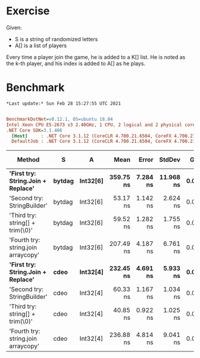 ﻿# Exercise

Given:
- S is a string of randomized letters
- A[] is a list of players


Every time a player join the game, he is added to a K[] list.
He is noted as the k-th player, and his index is added to A[] as he plays.

# Benchmark

```
*Last update:* Sun Feb 28 15:27:55 UTC 2021
```
``` ini

BenchmarkDotNet=v0.12.1, OS=ubuntu 18.04
Intel Xeon CPU E5-2673 v3 2.40GHz, 1 CPU, 2 logical and 2 physical cores
.NET Core SDK=3.1.406
  [Host]     : .NET Core 3.1.12 (CoreCLR 4.700.21.6504, CoreFX 4.700.21.6905), X64 RyuJIT
  DefaultJob : .NET Core 3.1.12 (CoreCLR 4.700.21.6504, CoreFX 4.700.21.6905), X64 RyuJIT


```
|                              Method |      S |        A |      Mean |    Error |    StdDev |  Gen 0 | Gen 1 | Gen 2 | Allocated |
|------------------------------------ |------- |--------- |----------:|---------:|----------:|-------:|------:|------:|----------:|
|  **&#39;First try: String.Join + Replace&#39;** | **bytdag** | **Int32[6]** | **359.75 ns** | **7.284 ns** | **11.968 ns** | **0.0181** |     **-** |     **-** |     **288 B** |
|         &#39;Second try: StringBuilder&#39; | bytdag | Int32[6] |  53.17 ns | 1.142 ns |  2.624 ns | 0.0076 |     - |     - |     120 B |
|    &#39;Third try: string[] + trim(\0)&#39; | bytdag | Int32[6] |  59.52 ns | 1.282 ns |  1.755 ns | 0.0070 |     - |     - |     112 B |
| &#39;Fourth try: string.join arraycopy&#39; | bytdag | Int32[6] | 207.49 ns | 4.187 ns |  6.761 ns | 0.0131 |     - |     - |     208 B |
|  **&#39;First try: String.Join + Replace&#39;** |   **cdeo** | **Int32[4]** | **232.45 ns** | **4.691 ns** |  **5.933 ns** | **0.0122** |     **-** |     **-** |     **192 B** |
|         &#39;Second try: StringBuilder&#39; |   cdeo | Int32[4] |  60.33 ns | 1.167 ns |  1.034 ns | 0.0070 |     - |     - |     112 B |
|    &#39;Third try: string[] + trim(\0)&#39; |   cdeo | Int32[4] |  40.85 ns | 0.922 ns |  1.025 ns | 0.0041 |     - |     - |      64 B |
| &#39;Fourth try: string.join arraycopy&#39; |   cdeo | Int32[4] | 236.88 ns | 4.814 ns |  9.041 ns | 0.0138 |     - |     - |     224 B |
